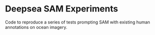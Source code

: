 # Deepsea SAM Experiments
Code to reproduce a series of tests prompting SAM with existing human annotations on ocean imagery. 
